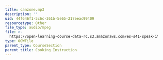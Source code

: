 ```yaml
---
title: canzone.mp3
description: ''
uid: 44f646f1-5c6c-261b-5e65-217eeac99409
resourcetype: Other
file_type: audio/mpeg
file: >-
  https://open-learning-course-data-rc.s3.amazonaws.com/es-s41-speak-italian-with-your-mouth-full-spring-2012/44f646f15c6c261b5e65217eeac99409_canzone.mp3
type: OCWFile
parent_type: CourseSection
parent_title: Cooking Instruction
---
```

